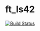 ft_ls42
=======
[![Build Status](https://travis-ci.org/spectrenoir06/ft_ls42.svg?branch=master)](https://travis-ci.org/spectrenoir06/ft_ls42)
